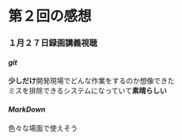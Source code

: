 # 第２回の感想  
### １月２７日録画講義視聴  
#### ***git***  
**少しだけ**開発現場でどんな作業をするのか想像できた  
ミスを排除できるシステムになっていて**素晴らしい**  
#### ***MarkDown***  
色々な場面で使えそう
